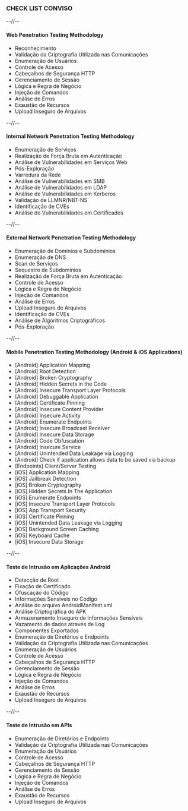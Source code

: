 ### CHECK LIST CONVISO

--//--

#### Web Penetration Testing Methodology

* Reconhecimento
* Validação da Criptografia Utilizada nas Comunicações
* Enumeração de Usuários
* Controle de Acesso
* Cabeçalhos de Segurança HTTP
* Gerenciamento de Sessão
* Lógica e Regra de Negócio
* Injeção de Comandos
* Análise de Erros
* Exaustão de Recursos
* Upload Inseguro de Arquivos

--//--

#### Internal Network Penetration Testing Methodology

* Enumeração de Serviços
* Realização de Força Bruta em Autenticação
* Análise de Vulnerabilidades em Serviços Web
* Pós-Exploração
* Varredura da Rede
* Análise de Vulnerabilidades em SMB
* Análise de Vulnerabilidades em LDAP
* Análise de Vulnerabilidades em Kerberos
* Validação de LLMNR/NBT-NS
* Identificação de CVEs
* Análise de Vulnerabilidades em Certificados

--//--

#### External Network Penetration Testing Methodology

* Enumeração de Domínios e Subdomínios
* Enumeração de DNS
* Scan de Serviços
* Sequestro de Subdomínios
* Realização de Força Bruta em Autenticação
* Controle de Acesso
* Lógica e Regra de Negócio
* Injeção de Comandos
* Análise de Erros
* Upload Inseguro de Arquivos
* Identificação de CVEs
* Análise de Algoritmos Criptográficos
* Pós-Exploração

--//--

#### Mobile Penetration Testing Methodology  (Android & iOS Applications)

* [Android] Application Mapping
* [Android] Root Detection
* [Android] Broken Cryptography
* [Android] Hidden Secrets in the Code
* [Android] Insecure Transport Layer Protocols
* [Android] Debuggable Application
* [Android] Certificate Pinning
* [Android] Insecure Content Provider
* [Android] Insecure Activity
* [Android] Enumerate Endpoints
* [Android] Insecure Broadcast Receiver
* [Android] Insecure Data Storage
* [Android] Code Obfuscation
* [Android] Insecure Service
* [Android] Unintended Data Leakage via Logging
* [Android] Check if application allows data to be saved via backup
* [Endpoints] Client/Server Testing
* [iOS] Application Mapping
* [iOS] Jailbreak Detection
* [iOS] Broken Cryptography
* [iOS] Hidden Secrets In The Application
* [iOS] Enumerate Endpoints
* [iOS] Insecure Transport Layer Protocols
* [iOS] App Transport Security
* [iOS] Certificate Pinning
* [iOS] Unintended Data Leakage via Logging
* [iOS] Background Screen Caching
* [iOS] Keyboard Cache
* [iOS] Insecure Data Storage

--//--

#### Teste de Intrusão em Aplicações Android

* Detecção de Root
* Fixação de Certificado
* Ofuscação do Código
* Informações Sensíveis no Código
* Análise do arquivo AndroidManifest.xml
* Análise Criptográfica do APK
* Armazenamento Inseguro de Informações Sensíveis
* Vazamento de dados através de Log
* Componentes Exportados
* Enumeração de Diretórios e Endpoints
* Validação da Criptografia Utilizada nas Comunicações
* Enumeração de Usuários
* Controle de Acesso
* Cabeçalhos de Segurança HTTP
* Gerenciamento de Sessão
* Lógica e Regra de Negócio
* Injeção de Comandos
* Análise de Erros
* Exaustão de Recursos
* Upload Inseguro de Arquivos

--//--

#### Teste de Intrusão em APIs

* Enumeração de Diretórios e Endpoints
* Validação da Criptografia Utilizada nas Comunicações
* Enumeração de Usuários
* Controle de Acesso
* Cabeçalhos de Segurança HTTP
* Gerenciamento de Sessão
* Lógica e Regra de Negócio
* Injeção de Comandos
* Análise de Erros
* Exaustão de Recursos
* Upload Inseguro de Arquivos
